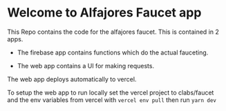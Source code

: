 
# Welcome to Alfajores Faucet app

This Repo contains the code for the alfajores faucet. This is contained in 2 apps.

* The firebase app contains functions which do the actual fauceting.

* The web app contains a UI for making requests.

The web app deploys automatically to vercel.

To setup the web app to run locally set the vercel project to clabs/faucet and the env variables from vercel with `vercel env pull` then  run `yarn dev`


